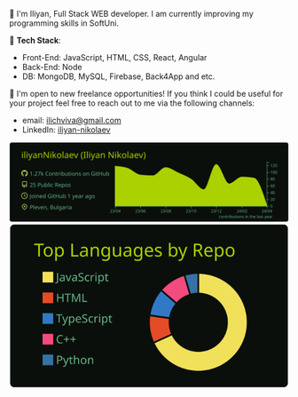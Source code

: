 👋 I'm Iliyan, Full Stack WEB developer. I am currently improving my programming skills in SoftUni. 

🔧 **Tech Stack**:
- Front-End: JavaScript, HTML, CSS, React, Angular
- Back-End: Node
- DB: MongoDB, MySQL, Firebase, Back4App and etc.

👋 I'm open to new freelance opportunities! If you think I could be useful for your project feel free to reach out to me via the following channels:

* email: ilichviva@gmail.com
* LinkedIn: [iliyan-nikolaev](https://www.linkedin.com/in/iliyan-nikolaev-75840b259/)

[![](https://raw.githubusercontent.com/iliyanNikolaev/stats-in-readme/master/profile-summary-card-output/merko/0-profile-details.svg)](https://github.com/vn7n24fzkq/github-profile-summary-cards)
[![](https://raw.githubusercontent.com/iliyanNikolaev/stats-in-readme/master/profile-summary-card-output/merko/1-repos-per-language.svg)](https://github.com/vn7n24fzkq/github-profile-summary-cards) 









